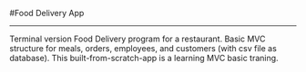 #Food Delivery App
__________________

Terminal version Food Delivery program for a restaurant. Basic MVC structure for meals, orders, employees, and customers (with csv file as database). This built-from-scratch-app is a learning MVC basic traning. 


